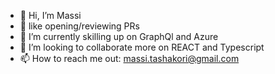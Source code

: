 - 👋 Hi, I’m Massi
- 👀 like opening/reviewing PRs
- 🌱 I’m currently skilling up on GraphQl and Azure
- 💞️ I’m looking to collaborate more on REACT and Typescript
- 📫 How to reach me out: massi.tashakori@gmail.com

<!---
massitashakori/massitashakori is a ✨ special ✨ repository because its `README.md` (this file) appears on your GitHub profile.
You can click the Preview link to take a look at your changes.
--->
